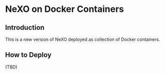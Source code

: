 # NeXO on Docker Containers

## Introduction

This is a new version of NeXO deployed as collection of Docker containers.

## How to Deploy
(TBD)
